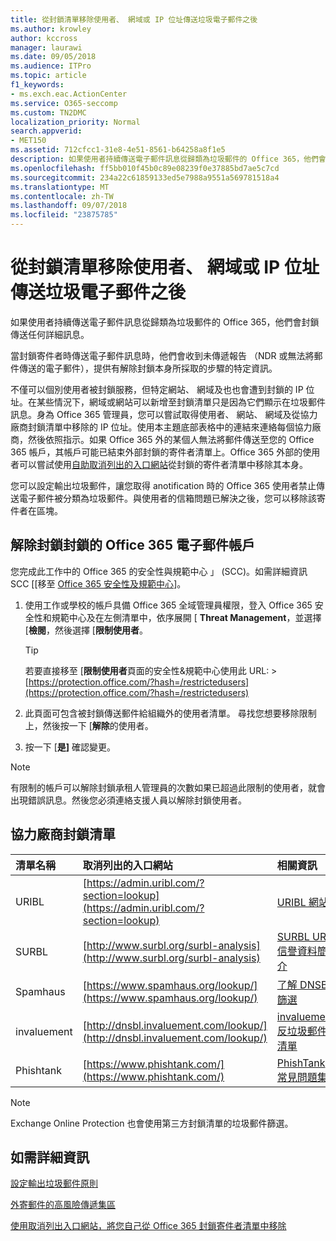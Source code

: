 ```yaml
---
title: 從封鎖清單移除使用者、 網域或 IP 位址傳送垃圾電子郵件之後
ms.author: krowley
author: kccross
manager: laurawi
ms.date: 09/05/2018
ms.audience: ITPro
ms.topic: article
f1_keywords:
- ms.exch.eac.ActionCenter
ms.service: O365-seccomp
ms.custom: TN2DMC
localization_priority: Normal
search.appverid:
- MET150
ms.assetid: 712cfcc1-31e8-4e51-8561-b64258a8f1e5
description: 如果使用者持續傳送電子郵件訊息從歸類為垃圾郵件的 Office 365，他們會封鎖傳送任何詳細訊息。
ms.openlocfilehash: ff5bb010f45b0c89e08239f0e37885bd7ae5c7cd
ms.sourcegitcommit: 234a22c61859133ed5e7988a9551a569781518a4
ms.translationtype: MT
ms.contentlocale: zh-TW
ms.lasthandoff: 09/07/2018
ms.locfileid: "23875785"
---
```

# <a name="removing-a-user-domain-or-ip-address-from-a-block-list-after-sending-spam-email"></a>從封鎖清單移除使用者、 網域或 IP 位址傳送垃圾電子郵件之後

如果使用者持續傳送電子郵件訊息從歸類為垃圾郵件的 Office 365，他們會封鎖傳送任何詳細訊息。 
  
當封鎖寄件者時傳送電子郵件訊息時，他們會收到未傳遞報告 （NDR 或無法將郵件傳送的電子郵件），提供有解除封鎖本身所採取的步驟的特定資訊。
  
不僅可以個別使用者被封鎖服務，但特定網站、 網域及也也會遭到封鎖的 IP 位址。在某些情況下，網域或網站可以新增至封鎖清單只是因為它們顯示在垃圾郵件訊息。身為 Office 365 管理員，您可以嘗試取得使用者、 網站、 網域及從協力廠商封鎖清單中移除的 IP 位址。使用本主題底部表格中的連結來連絡每個協力廠商，然後依照指示。如果 Office 365 外的某個人無法將郵件傳送至您的 Office 365 帳戶，其帳戶可能已結束外部封鎖的寄件者清單上。Office 365 外部的使用者可以嘗試使用[自助取消列出的入口網站](https://technet.microsoft.com/library/mt661881%28v=exchg.150%29.aspx)從封鎖的寄件者清單中移除其本身。
  
您可以設定輸出垃圾郵件，讓您取得 anotification 時的 Office 365 使用者禁止傳送電子郵件被分類為垃圾郵件。與使用者的信箱問題已解決之後，您可以移除該寄件者在區塊。
  
## <a name="unblock-a-blocked-office-365-email-account"></a>解除封鎖封鎖的 Office 365 電子郵件帳戶

您完成此工作中的 Office 365 的安全性與規範中心 」 (SCC)。如需詳細資訊 SCC [[移至 [Office 365 安全性及規範中心](go-to-the-securitycompliance-center.md)]。

1. 使用工作或學校的帳戶具備 Office 365 全域管理員權限，登入 Office 365 安全性和規範中心及在左側清單中，依序展開 [ **Threat Management**，並選擇 [**檢閱**，然後選擇 [**限制使用者**。
    
    > [!TIP]
    > 若要直接移至 [**限制使用者**頁面的安全性&amp;規範中心使用此 URL: >[https://protection.office.com/?hash=/restrictedusers](https://protection.office.com/?hash=/restrictedusers)

2. 此頁面可包含被封鎖傳送郵件給組織外的使用者清單。 尋找您想要移除限制上，然後按一下 [**解除**的使用者。

3. 按一下 [**是]** 確認變更。 
    
> [!NOTE]
> 有限制的帳戶可以解除封鎖承租人管理員的次數如果已超過此限制的使用者，就會出現錯誤訊息。然後您必須連絡支援人員以解除封鎖使用者。 
  
## <a name="third-party-block-lists"></a>協力廠商封鎖清單

|**清單名稱**|**取消列出的入口網站**|**相關資訊**|
|:-----|:-----|:-----|
|URIBL  <br/> |[https://admin.uribl.com/?section=lookup](https://admin.uribl.com/?section=lookup) <br/> |[URIBL 網站](https://uribl.com/) <br/> |
|SURBL  <br/> |[http://www.surbl.org/surbl-analysis](http://www.surbl.org/surbl-analysis) <br/> |[SURBL URI 信譽資料簡介](http://www.surbl.org/) <br/> |
|Spamhaus  <br/> |[https://www.spamhaus.org/lookup/](https://www.spamhaus.org/lookup/) <br/> |[了解 DNSBL 篩選](https://www.spamhaus.org/whitepapers/dnsbl_function/) <br/> |
|invaluement  <br/> |[http://dnsbl.invaluement.com/lookup/](http://dnsbl.invaluement.com/lookup/) <br/> |[invaluement 反垃圾郵件清單](http://dnsbl.invaluement.com/) <br/> |
|Phishtank  <br/> |[https://www.phishtank.com/](https://www.phishtank.com/) <br/> |[PhishTank 常見問題集](https://www.phishtank.com/faq.php) <br/> |
   
> [!NOTE]
> Exchange Online Protection 也會使用第三方封鎖清單的垃圾郵件篩選。 
   
## <a name="for-more-information"></a>如需詳細資訊

[設定輸出垃圾郵件原則](configure-the-outbound-spam-policy.md)
  
[外寄郵件的高風險傳遞集區](high-risk-delivery-pool-for-outbound-messages.md)

[使用取消列出入口網站，將您自己從 Office 365 封鎖寄件者清單中移除](use-the-delist-portal-to-remove-yourself-from-the-office-365-blocked-senders-lis.md)
  

  

